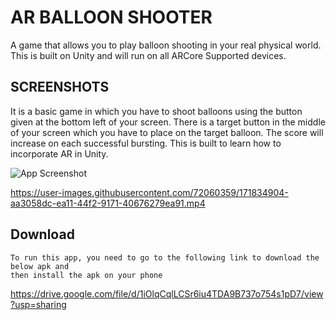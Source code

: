 # AR BALLOON SHOOTER

A game that allows you to play balloon shooting in your real physical world. This is built on Unity and will run on all ARCore Supported devices.

## SCREENSHOTS

It is a basic game in which you have to shoot balloons using the button given at the bottom left of your screen. There is a target button in the middle of your screen which you have to place on the target balloon. The score will increase on each successful bursting. This is built to learn how to incorporate AR in Unity.

![App Screenshot](https://user-images.githubusercontent.com/72060359/171836387-5ca3be81-6dc2-47fb-8412-da4caa393912.jpeg)

https://user-images.githubusercontent.com/72060359/171834904-aa3058dc-ea11-44f2-9171-40676279ea91.mp4

## Download
```
To run this app, you need to go to the following link to download the below apk and 
then install the apk on your phone
```
https://drive.google.com/file/d/1iOlqCqlLCSr6iu4TDA9B737o754s1pD7/view?usp=sharing

